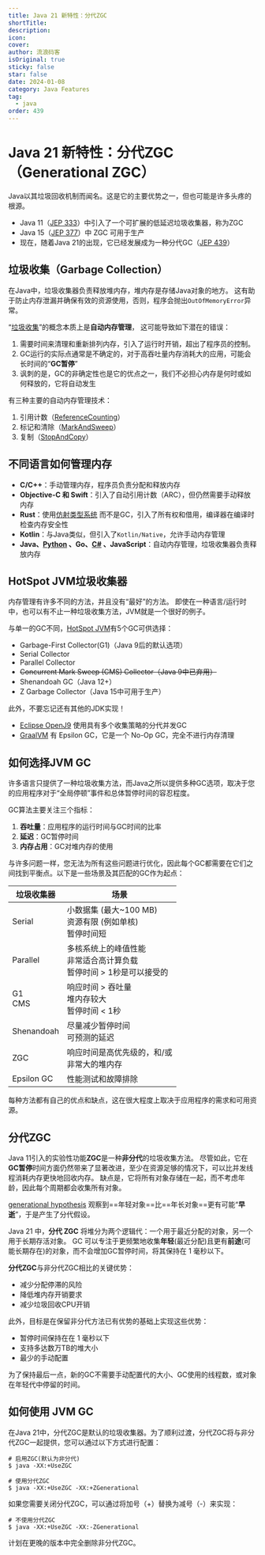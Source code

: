 ```yaml
---
title: Java 21 新特性：分代ZGC
shortTitle:
description:
icon:
cover:
author: 流浪码客
isOriginal: true
sticky: false
star: false
date: 2024-01-08
category: Java Features
tag:
  - java
order: 439
---
```


# Java 21 新特性：分代ZGC（Generational ZGC）

Java以其垃圾回收机制而闻名。这是它的主要优势之一，但也可能是许多头疼的根源。

* Java 11（[JEP 333](https://openjdk.org/jeps/333)）中引入了一个可扩展的低延迟垃圾收集器，称为ZGC
* Java 15（[JEP 377](https://openjdk.org/jeps/377)）中 ZGC 可用于生产
* 现在，随着Java 21的出现，它已经发展成为一种分代GC（[JEP 439](https://openjdk.org/jeps/439)）

## 垃圾收集（Garbage Collection）

在Java中，垃圾收集器负责释放堆内存，堆内存是存储Java对象的地方。
这有助于防止内存泄漏并确保有效的资源使用，否则，程序会抛出`OutOfMemoryError`异常。

“[垃圾收集](https://wiki.c2.com/?GarbageCollection)”的概念本质上是**自动内存管理**， 这可能导致如下潜在的错误：

1. 需要时间来清理和重新排列内存，引入了运行时开销，超出了程序员的控制。
2. GC运行的实际点通常是不确定的，对于高吞吐量内存消耗大的应用，可能会长时间的“**GC暂停**”
3. 讽刺的是，GC的非确定性也是它的优点之一，我们不必担心内存是何时或如何释放的，它将自动发生

有三种主要的自动内存管理技术：

1. 引用计数（[ReferenceCounting](https://wiki.c2.com/?ReferenceCounting)）
2. 标记和清除（[MarkAndSweep](https://wiki.c2.com/?MarkAndSweep)）
3. 复制（[StopAndCopy](https://wiki.c2.com/?StopAndCopy)）

## 不同语言如何管理内存

* **C/C++**：手动管理内存，程序员负责分配和释放内存
* **Objective-C 和 Swift**：引入了自动引用计数（ARC），但仍然需要手动释放内存
* **Rust**：使用[仿射类型系统](https://en.wikipedia.org/wiki/Substructural_type_system#Affine_type_systems)
  而不是GC，引入了所有权和借用，编译器在编译时检查内存安全性
* **Kotlin**：与Java类似，但引入了`Kotlin/Native`，允许手动内存管理
* **Java、[Python](https://devguide.python.org/internals/garbage-collector/)
  、Go、[C#](https://learn.microsoft.com/en-us/dotnet/standard/garbage-collection/fundamentals)
  、JavaScript**：自动内存管理，垃圾收集器负责释放内存

## HotSpot JVM垃圾收集器

内存管理有许多不同的方法，并且没有“最好”的方法。
即使在一种语言/运行时中，也可以有不止一种垃圾收集方法，JVM就是一个很好的例子。

与单一的GC不同，[HotSpot JVM](https://docs.oracle.com/en/java/javase/11/gctuning/available-collectors.html)有5个GC可供选择：

* Garbage-First Collector(G1)（Java 9后的默认选项）
* Serial Collector
* Parallel Collector
* ~~Concurrent Mark Sweep (CMS) Collector（Java 9中已弃用）~~
* Shenandoah GC（Java 12+）
* Z Garbage Collector（Java 15中可用于生产）

此外，不要忘记还有其他的JDK实现！

* [Eclipse OpenJ9](https://eclipse.dev/openj9/) 使用具有多个收集策略的分代并发GC
* [GraalVM](https://www.graalvm.org/latest/reference-manual/native-image/optimizations-and-performance/MemoryManagement/)
  有 Epsilon GC，它是一个 No-Op GC，完全不进行内存清理

## 如何选择JVM GC

许多语言只提供了一种垃圾收集方法，而Java之所以提供多种GC选项，取决于您的应用程序对于“全局停顿”事件和总体暂停时间的容忍程度。

GC算法主要关注三个指标：

1. **吞吐量**：应用程序的运行时间与GC时间的比率
2. **延迟**：GC暂停时间
3. **内存占用**：GC对堆内存的使用

与许多问题一样，您无法为所有这些问题进行优化，因此每个GC都需要在它们之间找到平衡点。以下是一些场景及其匹配的GC作为起点：

| 垃圾收集器       | 场景                                             |
|-------------|------------------------------------------------|
| Serial      | 小数据集 (最大~100 MB)<br />资源有限 (例如单核)<br />暂停时间短   |
| Parallel    | 多核系统上的峰值性能<br />非常适合高计算负载<br />暂停时间 > 1秒是可以接受的 |
| G1<br />CMS | 响应时间 > 吞吐量<br />堆内存较大<br />暂停时间 < 1秒           |
| Shenandoah  | 尽量减少暂停时间<br />可预测的延迟                           |
| ZGC         | 响应时间是高优先级的，和/或<br />非常大的堆内存                    |
| Epsilon GC  | 性能测试和故障排除                                      |

每种方法都有自己的优点和缺点，这在很大程度上取决于应用程序的需求和可用资源。

## 分代ZGC

Java 11引入的实验性功能**ZGC**是一种**非分代**的垃圾收集方法。
尽管如此，它在**GC暂停**时间方面仍然带来了显著改进，至少在资源足够的情况下，可以比并发线程消耗内存更快地回收内存。
缺点是，它将所有对象存储在一起，而不考虑年龄，因此每个周期都会收集所有对象。

[generational hypothesis](https://www.memorymanagement.org/glossary/g.html#generational.hypothesis)
观察到==年轻对象==比==年长对象==更有可能“**早逝**”，于是产生了分代假设。

Java 21 中，**分代 ZGC** 将堆分为两个逻辑代：一个用于最近分配的对象，另一个用于长期存活对象。
GC 可以专注于更频繁地收集**年轻**(最近分配)且更有**前途**(可能长期存在)的对象，而不会增加GC暂停时间，将其保持在 1 毫秒以下。

**分代ZGC**与非分代ZGC相比的关键优势：

* 减少分配停滞的风险
* 降低堆内存开销要求
* 减少垃圾回收CPU开销

此外，目标是在保留非分代方法已有优势的基础上实现这些优势：

* 暂停时间保持在在 1 毫秒以下
* 支持多达数万TB的堆大小
* 最少的手动配置

为了保持最后一点，新的GC不需要手动配置代的大小、GC使用的线程数，或对象在年轻代中停留的时间。

## 如何使用 JVM GC

在Java 21中，分代ZGC是默认的垃圾收集器。为了顺利过渡，分代ZGC将与非分代ZGC一起提供，您可以通过以下方式进行配置：

```shell
# 启用ZGC(默认为非分代)
$ java -XX:+UseZGC

# 使用分代ZGC
$ java -XX:+UseZGC -XX:+ZGenerational
```

如果您需要关闭分代ZGC，可以通过将加号（+）替换为减号（-）来实现：

```shell
# 不使用分代ZGC
$ java -XX:+UseZGC -XX:-ZGenerational
```

计划在更晚的版本中完全删除非分代ZGC。

